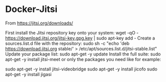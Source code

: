 # Docker-Jitsi

From https://jitsi.org/downloads/

First install the Jitsi repository key onto your system:
wget -qO - https://download.jitsi.org/jitsi-key.gpg.key | sudo apt-key add -
Create a sources.list.d file with the repository:
sudo sh -c "echo 'deb https://download.jitsi.org stable/' > /etc/apt/sources.list.d/jitsi-stable.list"
Update your package list:
sudo apt-get -y update
Install the full suite:
sudo apt-get -y install jitsi-meet
or only the packages you need like for example:

sudo apt-get -y install jitsi-videobridge
sudo apt-get -y install jicofo
sudo apt-get -y install jigasi
